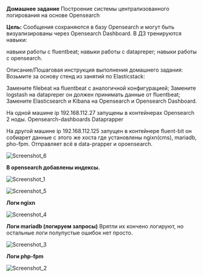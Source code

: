 **Домашнее задание**
Построение системы централизованного логирования на основе Opensearch

**Цель:**
Cообщения сохраняются в базу Opensearch и могут быть визуализированы через Opensearch Dashboard.
В ДЗ тренируются навыки:

навыки работы с fluentbeat;
навыки работы с datapreper;
навыки работы с opensearch.

Описание/Пошаговая инструкция выполнения домашнего задания:
Возьмите за основу стенд из занятий по Elasticstack:

Замените filebeat на fluentbeat с аналогичной конфигурацией;
Замените logstash на datapreper он должен принимать данные от fluentbeat;
Замените Elasticsearch и Kibana на Opensearch и Opensearch Dashboard.


На одной машине ip 192.168.112.27 запущены в контейнерах 
Opensearch 2 ноды.
Opensearch-dashboards
Dataprapper

На другой машине ip 192.168.112.125 запущен в контейнере
fluent-bit он собиарет данные c этого же хоста где установлены ngixn(cms), mariadb, pho-fpm. Отправляет всё в data-prapper и opoensearch.

![Screenshot_6](https://github.com/user-attachments/assets/4a1ad770-9d12-4551-a4f2-c9e9490617b5)

**В opensearch добавлены индексы.**

![Screenshot_1](https://github.com/user-attachments/assets/47463209-3cbb-448d-a5a6-d4fdadab8e72)


![Screenshot_5](https://github.com/user-attachments/assets/a333d1bd-fd3a-4310-a0ae-553741bcae6c)


**Логи ngixn**


![Screenshot_4](https://github.com/user-attachments/assets/8b6bc12b-8699-4283-858c-d1afc0ccc987)


**Логи mariadb (логируем запросы)** Врятли их кончено логируют, но остальные логи полупустые ошибок нет просто.

![Screenshot_3](https://github.com/user-attachments/assets/d19e70ae-ee2c-46bd-aef7-1edea5dde83e)



**Логи php-fpm**

![Screenshot_2](https://github.com/user-attachments/assets/3a4e981c-37bc-4e59-ad61-52a2b0bd76aa)

